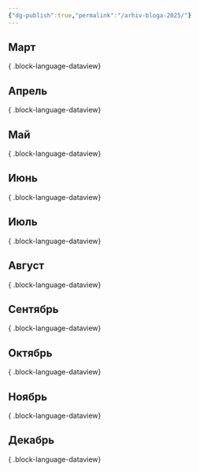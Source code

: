 ```yaml
---
{"dg-publish":true,"permalink":"/arhiv-bloga-2025/"}
---
```


## Март

{ .block-language-dataview}
## Апрель

{ .block-language-dataview}
## Май

{ .block-language-dataview}
## Июнь

{ .block-language-dataview}
## Июль 

{ .block-language-dataview}
## Август

{ .block-language-dataview}
## Сентябрь

{ .block-language-dataview}
## Октябрь

{ .block-language-dataview}
## Ноябрь

{ .block-language-dataview}
## Декабрь

{ .block-language-dataview}